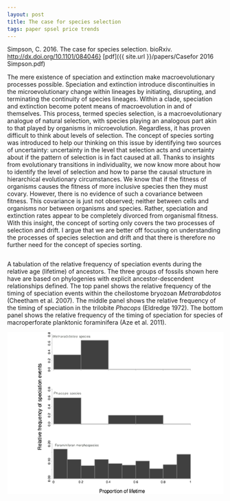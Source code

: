 ```yaml
---
layout: post
title: The case for species selection
tags: paper spsel price trends 
---
```



Simpson, C. 2016. The case for species selection. bioRxiv. http://dx.doi.org/10.1101/084046} [pdf]({{ site.url }}/papers/Casefor 2016 Simpson.pdf)

The mere existence of speciation and extinction make macroevolutionary processes possible. Speciation and extinction introduce discontinuities in the microevolutionary change within lineages by initiating, disrupting, and terminating the continuity of species lineages. Within a clade, speciation and extinction become potent means of macroevolution in and of themselves. This process, termed species selection, is a macroevolutionary analogue of natural selection, with species playing an analogous part akin to that played by organisms in microevolution. Regardless, it has proven difficult to think about levels of selection. The concept of species sorting was introduced to help our thinking on this issue by identifying two sources of uncertainty: uncertainty in the level that selection acts and uncertainty about if the pattern of selection is in fact caused at all. Thanks to insights from evolutionary transitions in individuality, we now know more about how to identify the level of selection and how to parse the causal structure in hierarchical evolutionary circumstances. We know that if the fitness of organisms causes the fitness of more inclusive species then they must covary. However, there is no evidence of such a covariance between fitness. This covariance is just not observed; neither between cells and organisms nor between organisms and species. Rather, speciation and extinction rates appear to be completely divorced from organismal fitness. With this insight, the concept of sorting only covers the two processes of selection and drift. I argue that we are better off focusing on understanding the processes of species selection and drift and that there is therefore no further need for the concept of species sorting.


<div class="container">
	<div class="row">
<div class="five columns">

A tabulation of the relative frequency of speciation events during the relative age (lifetime) of ancestors. The three groups of fossils shown here have are based on phylogenies with explicit ancestor-descendent relationships defined. The top panel shows the relative frequency of  the timing of speciation events within the cheilostome bryozoan *Metrarabdotos* (Cheetham et al. 2007). The middle panel shows the relative frequency of the timing of speciation in the trilobite *Phacops* (Eldredge 1972). The bottom panel shows the relative frequency of the timing of speciation for species of macroperforate planktonic foraminifera (Aze et al. 2011).
</div>
    <div class="seven columns">
 <img src="/assets/img/speciationtime.png"  width = "900px"/>

  </div>
 </div>


